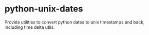 # python-unix-dates
Provide utilities to convert python dates to unix timestamps and back, including time delta utils.
